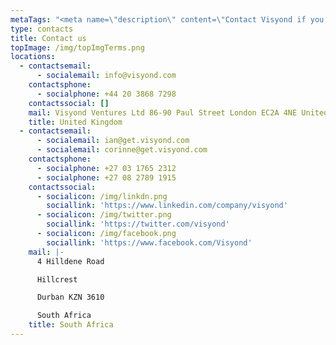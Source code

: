 ```yaml
---
metaTags: "<meta name=\"description\" content=\"Contact Visyond if you have any questions or inquiries about our product!\">\r\n\r\n<meta name=\"keywords\" content=\"Contact Visyond, Visyond email, Visyond phone, Visyond telephone, Visyond address, Visyond Mail, Visyond Linkedin, Visyond Twitter, Visyond Facebook\">"
type: contacts
title: Contact us
topImage: /img/topImgTerms.png
locations:
  - contactsemail:
      - socialemail: info@visyond.com
    contactsphone:
      - socialphone: +44 20 3868 7298
    contactssocial: []
    mail: Visyond Ventures Ltd 86-90 Paul Street London EC2A 4NE United Kingdom
    title: United Kingdom
  - contactsemail:
      - socialemail: ian@get.visyond.com
      - socialemail: corinne@get.visyond.com
    contactsphone:
      - socialphone: +27 03 1765 2312
      - socialphone: +27 08 2789 1915
    contactssocial:
      - socialicon: /img/linkdn.png
        sociallink: 'https://www.linkedin.com/company/visyond'
      - socialicon: /img/twitter.png
        sociallink: 'https://twitter.com/visyond'
      - socialicon: /img/facebook.png
        sociallink: 'https://www.facebook.com/Visyond'
    mail: |-
      4 Hilldene Road 

      Hillcrest 

      Durban KZN 3610 

      South Africa
    title: South Africa
---
```


